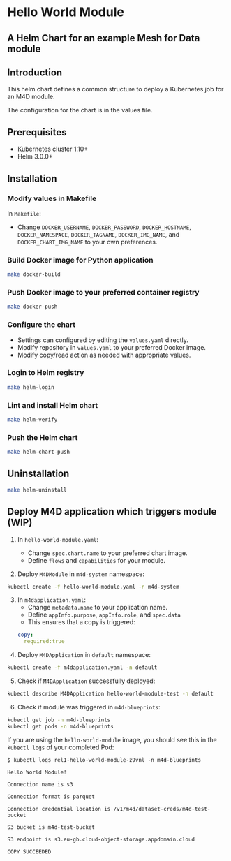 # Hello World Module
## A Helm Chart for an example Mesh for Data module

## Introduction

This helm chart defines a common structure to deploy a Kubernetes job for an M4D module.

The configuration for the chart is in the values file.

## Prerequisites

- Kubernetes cluster 1.10+
- Helm 3.0.0+

## Installation

### Modify values in Makefile

In `Makefile`:
- Change `DOCKER_USERNAME`, `DOCKER_PASSWORD`, `DOCKER_HOSTNAME`, `DOCKER_NAMESPACE`, `DOCKER_TAGNAME`, `DOCKER_IMG_NAME`, and `DOCKER_CHART_IMG_NAME` to your own preferences.

### Build Docker image for Python application
```bash
make docker-build
```

### Push Docker image to your preferred container registry
```bash
make docker-push
```

### Configure the chart

- Settings can configured by editing the `values.yaml` directly.
- Modify repository in `values.yaml` to your preferred Docker image. 
- Modify copy/read action as needed with appropriate values. 

### Login to Helm registry
```bash
make helm-login
```

### Lint and install Helm chart
```bash
make helm-verify
```

### Push the Helm chart

```bash
make helm-chart-push
```

## Uninstallation
```bash
make helm-uninstall
```

## Deploy M4D application which triggers module (WIP)
1. In `hello-world-module.yaml`:
    * Change `spec.chart.name` to your preferred chart image.
    * Define `flows` and `capabilities` for your module. 

2. Deploy `M4DModule` in `m4d-system` namespace:
```bash
kubectl create -f hello-world-module.yaml -n m4d-system
```
3. In `m4dapplication.yaml`:
    * Change `metadata.name` to your application name.
    * Define `appInfo.purpose`, `appInfo.role`, and `spec.data`
    * This ensures that a copy is triggered:
    ```yaml
    copy:
      required:true
    ```
4.  Deploy `M4DApplication` in `default` namespace:
```bash
kubectl create -f m4dapplication.yaml -n default
```
5.  Check if `M4DApplication` successfully deployed:
```bash
kubectl describe M4DApplication hello-world-module-test -n default
```

6.  Check if module was triggered in `m4d-blueprints`:
```bash
kubectl get job -n m4d-blueprints
kubectl get pods -n m4d-blueprints
```
If you are using the `hello-world-module` image, you should see this in the `kubectl logs` of your completed Pod:
```
$ kubectl logs rel1-hello-world-module-z9vnl -n m4d-blueprints

Hello World Module!

Connection name is s3

Connection format is parquet

Connection credential location is /v1/m4d/dataset-creds/m4d-test-bucket

S3 bucket is m4d-test-bucket

S3 endpoint is s3.eu-gb.cloud-object-storage.appdomain.cloud

COPY SUCCEEDED
```


